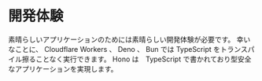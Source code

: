 # 開発体験

素晴らしいアプリケーションのためには素晴らしい開発体験が必要です。
幸いなことに、 Cloudflare Workers 、 Deno 、 Bun では TypeScript をトランスパイル擦ることなく実行できます。
Hono は　TypeScript で書かれており型安全なアプリケーションを実現します。
